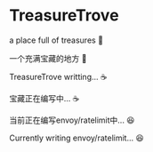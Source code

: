 # TreasureTrove
a place full of treasures :cherries:

一个充满宝藏的地方 :cherries:



TreasureTrove writting... :coffee:

宝藏正在编写中... :coffee:



当前正在编写envoy/ratelimit中... :laughing:

Currently writing envoy/ratelimit... :laughing:
